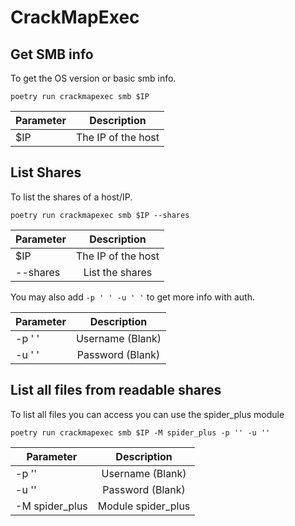 # CrackMapExec

## Get SMB info

To get the OS version or basic smb info.

`poetry run crackmapexec smb $IP`

| Parameter        | Description           |
| ------------- |:-------------:| 
| $IP | The IP of the host | 

## List Shares

To list the shares of a host/IP.

`poetry run crackmapexec smb $IP --shares`

| Parameter        | Description           |
| ------------- |:-------------:| 
| $IP | The IP of the host | 
| --shares | List the shares  | 

You may also add `-p ' ' -u ' '` to get more info with auth. 

| Parameter        | Description           |
| ------------- |:-------------:| 
| -p ' ' | Username (Blank) | 
| -u ' ' | Password (Blank)  | 

## List all files from readable shares

To list all files you can access you can use the spider_plus module

`poetry run crackmapexec smb $IP -M spider_plus -p '' -u ''`

| Parameter        | Description           |
| ------------- |:-------------:| 
| -p '' | Username (Blank) | 
| -u '' | Password (Blank)  | 
| -M spider_plus | Module spider_plus  | 
